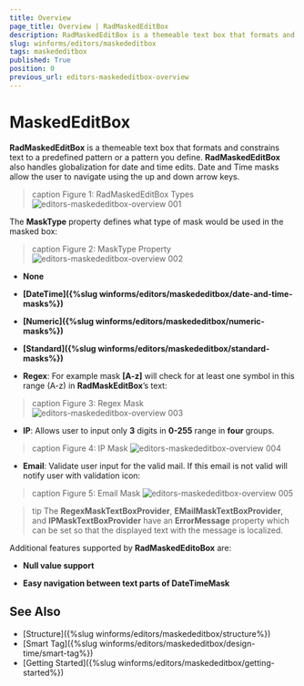 ```yaml
---
title: Overview
page_title: Overview | RadMaskedEditBox
description: RadMaskedEditBox is a themeable text box that formats and constrains text to a predefined pattern or a pattern you define. 
slug: winforms/editors/maskededitbox
tags: maskededitbox
published: True
position: 0
previous_url: editors-maskededitbox-overview
---
```


# MaskedEditBox

__RadMaskedEditBox__ is a themeable text box that formats and constrains text to a predefined pattern or a pattern you define. __RadMaskedEditBox__ also handles globalization for date and time edits. Date and Time masks allow the user to navigate using the up and down arrow keys.

>caption Figure 1: RadMaskedEditBox Types
![editors-maskededitbox-overview 001](images/editors-maskededitbox-overview001.png)

The __MaskType__ property defines what type of mask would be used in the masked box:

>caption Figure 2: MaskType Property
![editors-maskededitbox-overview 002](images/editors-maskededitbox-overview002.png)

* __None__

* __[DateTime]({%slug winforms/editors/maskededitbox/date-and-time-masks%})__

* __[Numeric]({%slug winforms/editors/maskededitbox/numeric-masks%})__

* __[Standard]({%slug winforms/editors/maskededitbox/standard-masks%})__

* __Regex__: For example mask __[A-z]__ will check for at least one symbol in this range (A-z) in __RadMaskEditBox__’s text:

>caption Figure 3: Regex Mask
![editors-maskededitbox-overview 003](images/editors-maskededitbox-overview003.png)

* __IP__: Allows user to input only __3__ digits in __0-255__ range in __four__ groups.

>caption Figure 4: IP Mask
![editors-maskededitbox-overview 004](images/editors-maskededitbox-overview004.png)

* __Email__: Validate user input for the valid mail. If this email is not valid will notify user with validation icon:

>caption Figure 5: Email Mask
![editors-maskededitbox-overview 005](images/editors-maskededitbox-overview005.png)


>tip The **RegexMaskTextBoxProvider**, **EMailMaskTextBoxProvider**, and **IPMaskTextBoxProvider** have an **ErrorMessage** property which can be set so that the displayed text with the message is localized.

Additional features supported by __RadMaskedEditoBox__ are:

* __Null value support__

* __Easy navigation between text parts of DateTimeMask__

## See Also

* [Structure]({%slug winforms/editors/maskededitbox/structure%})
* [Smart Tag]({%slug winforms/editors/maskededitbox/design-time/smart-tag%})
* [Getting Started]({%slug winforms/editors/maskededitbox/getting-started%})